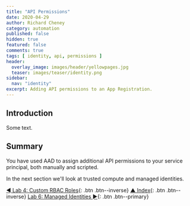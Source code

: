 ```yaml
---
title: "API Permissions"
date: 2020-04-29
author: Richard Cheney
category: automation
published: false
hidden: true
featured: false
comments: true
tags: [ identity, api, permissions ]
header:
  overlay_image: images/header/yellowpages.jpg
  teaser: images/teaser/identity.png
sidebar:
  nav: "identity"
excerpt: Adding API permissions to an App Registration.
---
```


## Introduction

Some text.

## Summary

You have used AAD to assign additional API permissions to your service principal, both manually and scripted.

In the next section we'll look at trusted compute and managed identities.

[◄ Lab 4: Custom RBAC Roles](../lab4){: .btn .btn--inverse} [▲ Index](../#labs){: .btn .btn--inverse} [Lab 6: Managed Identities ►](../lab6){: .btn .btn--primary}

